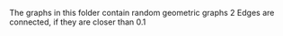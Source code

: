The graphs in this folder contain random geometric graphs
2 Edges are connected, if they are closer than 0.1